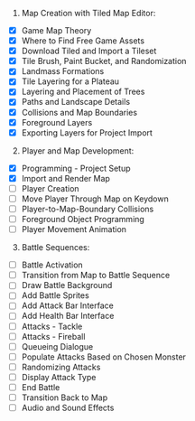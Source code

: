 1. Map Creation with Tiled Map Editor:
- [x] Game Map Theory
- [x] Where to Find Free Game Assets
- [x] Download Tiled and Import a Tileset
- [x] Tile Brush, Paint Bucket, and Randomization
- [x] Landmass Formations
- [x] Tile Layering for a Plateau
- [x] Layering and Placement of Trees
- [x] Paths and Landscape Details
- [x] Collisions and Map Boundaries
- [x] Foreground Layers
- [x] Exporting Layers for Project Import

2. Player and Map Development:
- [x] Programming - Project Setup
- [x] Import and Render Map
- [ ] Player Creation
- [ ] Move Player Through Map on Keydown
- [ ] Player-to-Map-Boundary Collisions
- [ ] Foreground Object Programming
- [ ] Player Movement Animation

3. Battle Sequences:
- [ ] Battle Activation
- [ ] Transition from Map to Battle Sequence
- [ ] Draw Battle Background
- [ ] Add Battle Sprites
- [ ] Add Attack Bar Interface
- [ ] Add Health Bar Interface
- [ ] Attacks - Tackle
- [ ] Attacks - Fireball
- [ ] Queueing Dialogue
- [ ] Populate Attacks Based on Chosen Monster
- [ ] Randomizing Attacks
- [ ] Display Attack Type
- [ ] End Battle
- [ ] Transition Back to Map
- [ ] Audio and Sound Effects